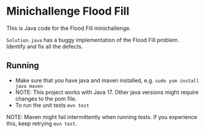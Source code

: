 # Minichallenge Flood Fill

This is Java code for the Flood Fill minichallenge.

`Solution.java` has a buggy implementation of the Flood Fill problem. Identify and fix all the defects.

## Running

* Make sure that you have java and maven installed, e.g. `sudo yum install java maven`
* NOTE: This project works with Java 17. Other java versions might require changes to the pom file.
* To run the unit tests `mvn test`

NOTE: Maven might fail intermittently when running tests. If you experience this, keep retrying `mvn test`.
